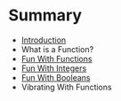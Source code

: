 # Summary

* [Introduction](README.md)
* What is a Function?
* [Fun With Functions](fun_with_functions.md)
* [Fun With Integers](chapter1.md)
* [Fun With Booleans](fun_with_booleans.md)
* Vibrating With Functions

